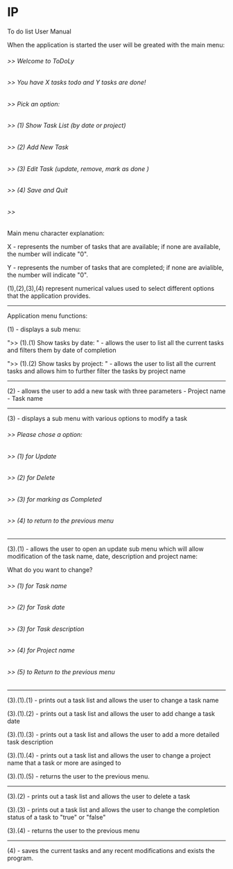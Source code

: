 # IP
To do list User Manual

When the application is started the user will be greated with the main menu:

###### >> Welcome to ToDoLy
###### >> You have X tasks todo and Y tasks are done!
###### >> Pick an option:
###### >> (1) Show Task List (by date or project)
###### >> (2) Add New Task 
###### >> (3) Edit Task (update, remove, mark as done ) 
###### >> (4) Save and Quit 
###### >>

Main menu character explanation:

X - represents the number of tasks that are available; if none are available, the number will indicate "0".

Y - represents the number of tasks that are completed; if none are avialible, the number will indicate "0".

(1),(2),(3),(4) represent numerical values used to select different options that the application provides.

___________________________________________________________
Application menu functions:

(1) - displays a sub menu:

">> (1).(1) Show tasks by date: " - allows the user to list all the current tasks and filters them by date of completion

">> (1).(2) Show tasks by project: " - allows the user to list all the current tasks and allows him to further filter
                                   the tasks by project name
___________________________________________________________                                
(2) - allows the user to add a new task with three parameters
                        - Project name
                        - Task name
___________________________________________________________
 (3) - displays a sub menu with various options to modify a task
 
###### >> Please chose a option: 
###### >> (1) for Update 
###### >> (2) for Delete
###### >> (3) for marking as Completed
###### >> (4) to return to the previous menu
___________________________________________________________ 

 (3).(1) - allows the user to open an update sub menu which will allow modification of the task name, date, description
           and project name:
           
What do you want to change?
###### >> (1) for Task name
###### >> (2) for Task date
###### >> (3) for Task description
###### >> (4) for Project name
###### >> (5) to Return to the previous menu
___________________________________________________________ 

 (3).(1).(1) - prints out a task list and allows the user to change a task name
 
 (3).(1).(2) - prints out a task list and allows the user to add change a task date
 
 (3).(1).(3) - prints out a task list and allows the user to add a more detailed task description
 
 (3).(1).(4) - prints out a task list and allows the user to change a project name that a task or more are asinged to
 
 (3).(1).(5) - returns the user to the previous menu.
 ___________________________________________________________ 
 
 (3).(2) - prints out a task list and allows the user to delete a task
 
 (3).(3) - prints out a task list and allows the user to change the completion status of a task to "true" or "false"
 
 (3).(4) - returns the user to the previous menu
___________________________________________________________ 
 (4) - saves the current tasks and any recent modifications and exists the program.


  

